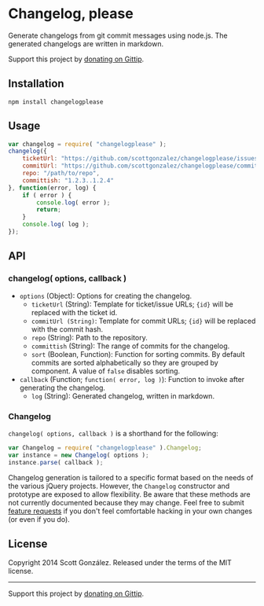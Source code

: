 # Changelog, please

Generate changelogs from git commit messages using node.js. The generated changelogs are written in markdown.

Support this project by [donating on Gittip](https://www.gittip.com/scottgonzalez/).

## Installation

```
npm install changelogplease
```

## Usage

```javascript
var changelog = require( "changelogplease" );
changelog({
	ticketUrl: "https://github.com/scottgonzalez/changelogplease/issues/{id}",
	commitUrl: "https://github.com/scottgonzalez/changelogplease/commit/{id}",
	repo: "/path/to/repo",
	committish: "1.2.3..1.2.4"
}, function(error, log) {
	if ( error ) {
		console.log( error );
		return;
	}
	console.log( log );
});
```

## API

### changelog( options, callback )

* `options` (Object): Options for creating the changelog.
  * `ticketUrl` (String): Template for ticket/issue URLs; `{id}` will be replaced with the ticket id.
  * `commitUrl (String)`: Template for commit URLs; `{id}` will be replaced with the commit hash.
  * `repo` (String): Path to the repository.
  * `committish` (String): The range of commits for the changelog.
  * `sort` (Boolean, Function): Function for sorting commits. By default commits are sorted alphabetically so they are grouped by component. A value of `false` disables sorting.
* `callback` (Function; `function( error, log )`): Function to invoke after generating the changelog.
  * `log` (String): Generated changelog, written in markdown.

### Changelog

`changelog( options, callback )` is a shorthand for the following:

```js
var Changelog = require( "changelogplease" ).Changelog;
var instance = new Changelog( options );
instance.parse( callback );
```

Changelog generation is tailored to a specific format based on the needs of the various jQuery
projects. However, the `Changelog` constructor and prototype are exposed to allow flexibility.
Be aware that these methods are not currently documented because they may change. Feel free to
submit [feature requests](https://github.com/scottgonzalez/changelogplease/issues/new) if you don't
feel comfortable hacking in your own changes (or even if you do).


## License

Copyright 2014 Scott González. Released under the terms of the MIT license.

---

Support this project by [donating on Gittip](https://www.gittip.com/scottgonzalez/).
